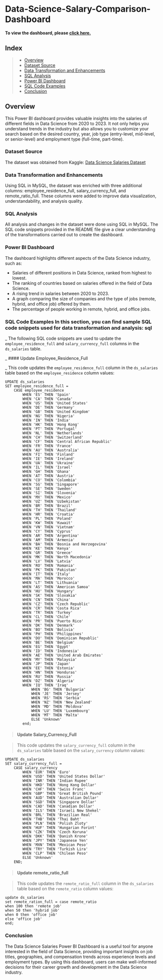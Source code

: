 # Data-Science-Salary-Comparison-Dashboard

**To view the dashboard, please [click here.](https://app.powerbi.com/view?r=eyJrIjoiZTdlNzExNDktM2RkMi00MzBhLTljYmUtNmQ0Mjc2MzlhNzZlIiwidCI6ImE5ZGQ1OTEwLTZmMTktNDk5My04OGUyLWI0ZGMyZmQyZjhmYSJ9)**

## Index
> * [Overview](https://github.com/rohiitq/Data-Science-Salary-Comparison-Dashboard/blob/main/README.md#overview)</br>
> * [Dataset Source](https://github.com/rohiitq/Data-Science-Salary-Comparison-Dashboard/blob/main/README.md#dataset-source)</br>
> * [Data Transformation and Enhancements](https://github.com/rohiitq/Data-Science-Salary-Comparison-Dashboard/blob/main/README.md#data-transformation-and-enhancements)</br>
> * [SQL Analysis](https://github.com/rohiitq/Data-Science-Salary-Comparison-Dashboard/blob/main/README.md#SQL-Analysis)</br>
> * [Power BI Dashboard](https://github.com/rohiitq/Data-Science-Salary-Comparison-Dashboard/blob/main/README.md#Power-BI-Dashboard)</br>
> * [SQL Code Examples](https://github.com/rohiitq/Data-Science-Salary-Comparison-Dashboard/blob/main/README.md#sql-code-examples-in-this-section-you-can-find-sample-sql-code-snippets-used-for-data-transformation-and-analysis-sql)</br>
> * [Conclusion](https://github.com/rohiitq/Data-Science-Salary-Comparison-Dashboard/blob/main/README.md#Conclusion)</br>


## Overview

This Power BI dashboard provides valuable insights into the salaries of different fields in Data Science from 2020 to 2023. It not only helps you understand trends in the industry but also allows you to customize your search based on the desired country, year, job type (entry-level, mid-level, or senior-level) and employment type (full-time, part-time).

### Dataset Source

The dataset was obtained from Kaggle:
<a href ="https://www.kaggle.com/datasets/arnabchaki/data-science-salaries-2023">Data Science Salaries Dataset</a>

### Data Transformation and Enhancements

Using SQL in MySQL, the dataset was enriched with three additional columns: employee_residence_full, salary_currency_full, and remote_ratio_full. These columns were added to improve data visualization, understandability, and analysis quality.

### SQL Analysis

All analysis and changes in the dataset were done using SQL in MySQL. The SQL code snippets provided in the README file give a clear understanding of the transformations carried out to create the dashboard.

### Power BI Dashboard

The dashboard highlights different aspects of the Data Science industry, such as:

- Salaries of different positions in Data Science, ranked from highest to lowest.
- The ranking of countries based on salaries offered in the field of Data Science.
- A rising trend in salaries between 2020 to 2023.
- A graph comparing the size of companies and the type of jobs (remote, hybrid, and office job) offered by them.
- The percentage of people working in remote, hybrid, and office jobs.

### SQL Code Examples In this section, you can find sample SQL code snippets used for data transformation and analysis: sql

_ The following SQL code snippets are used to update the `employee_residence_full` and `salary_currency_full` columns in the `ds_salaries` table.

_ #### Update Employee_Residence_Full

_ This code updates the `employee_residence_full` column in the `ds_salaries` table based on the `employee_residence` column values:
```
UPDATE ds_salaries
SET employee_residence_full = 
    CASE employee_residence 
        WHEN 'ES' THEN 'Spain'
        WHEN 'CA' THEN 'Canada'
        WHEN 'US' THEN 'United States'
        WHEN 'DE' THEN 'Germany'
        WHEN 'GB' THEN 'United Kingdom'
        WHEN 'NG' THEN 'Nigeria'
        WHEN 'IN' THEN 'India'
        WHEN 'HK' THEN 'Hong Kong'
        WHEN 'PT' THEN 'Portugal'
        WHEN 'NL' THEN 'Netherlands'
        WHEN 'CH' THEN 'Switzerland'
        WHEN 'CF' THEN 'Central African Republic'
        WHEN 'FR' THEN 'France'
        WHEN 'AU' THEN 'Australia'
        WHEN 'FI' THEN 'Finland'
        WHEN 'IE' THEN 'Ireland'
        WHEN 'UA' THEN 'Ukraine'
        WHEN 'IL' THEN 'Israel'
        WHEN 'GH' THEN 'Ghana'
        WHEN 'AT' THEN 'Austria'
        WHEN 'CO' THEN 'Colombia'
        WHEN 'SG' THEN 'Singapore'
        WHEN 'SE' THEN 'Sweden'
        WHEN 'SI' THEN 'Slovenia'
        WHEN 'MX' THEN 'Mexico'
        WHEN 'UZ' THEN 'Uzbekistan'
        WHEN 'BR' THEN 'Brazil'
        WHEN 'TH' THEN 'Thailand'
        WHEN 'HR' THEN 'Croatia'
        WHEN 'PL' THEN 'Poland'
        WHEN 'KW' THEN 'Kuwait'
        WHEN 'VN' THEN 'Vietnam'
        WHEN 'CY' THEN 'Cyprus'
        WHEN 'AR' THEN 'Argentina'
        WHEN 'AM' THEN 'Armenia'
        WHEN 'BA' THEN 'Bosnia and Herzegovina'
        WHEN 'KE' THEN 'Kenya'
        WHEN 'GR' THEN 'Greece'
        WHEN 'MK' THEN 'North Macedonia'
        WHEN 'LV' THEN 'Latvia'
        WHEN 'RO' THEN 'Romania'
        WHEN 'PK' THEN 'Pakistan'
        WHEN 'IT' THEN 'Italy'
        WHEN 'MA' THEN 'Morocco'
        WHEN 'LT' THEN 'Lithuania'
        WHEN 'AS' THEN 'American Samoa'
        WHEN 'HU' THEN 'Hungary'
        WHEN 'SK' THEN 'Slovakia'
        WHEN 'CN' THEN 'China'
        WHEN 'CZ' THEN 'Czech Republic'
        WHEN 'CR' THEN 'Costa Rica'
        WHEN 'TR' THEN 'Turkey'
        WHEN 'CL' THEN 'Chile'
        WHEN 'PR' THEN 'Puerto Rico'
        WHEN 'DK' THEN 'Denmark'
        WHEN 'BO' THEN 'Bolivia'
        WHEN 'PH' THEN 'Philippines'
        WHEN 'DO' THEN 'Dominican Republic'
        WHEN 'BE' THEN 'Belgium'
        WHEN 'EG' THEN 'Egypt'
        WHEN 'ID' THEN 'Indonesia'
        WHEN 'AE' THEN 'United Arab Emirates'
        WHEN 'MY' THEN 'Malaysia'
        WHEN 'JP' THEN 'Japan'
        WHEN 'EE' THEN 'Estonia'
        WHEN 'HN' THEN 'Honduras'
        WHEN 'RU' THEN 'Russia'
        WHEN 'DZ' THEN 'Algeria'
        WHEN 'IQ' THEN 'Iraq'
	    	WHEN 'BG' THEN 'Bulgaria'
	    	WHEN 'JE' THEN 'Jersey'
	    	WHEN 'RS' THEN 'Serbia'
	    	WHEN 'NZ' THEN 'New Zealand'
	    	WHEN 'MD' THEN 'Moldova'
	    	WHEN 'LU' THEN 'Luxembourg'
	    	WHEN 'MT' THEN 'Malta'
	    	ELSE 'Unknown'
        end;
```

> #### Update Salary_Currency_Full

> This code updates the `salary_currency_full` column in the `ds_salaries` table based on the `salary_currency` column values:
```
UPDATE ds_salaries
SET salary_currency_full = 
    CASE salary_currency
        WHEN 'EUR' THEN 'Euro'
        WHEN 'USD' THEN 'United States Dollar'
        WHEN 'INR' THEN 'Indian Rupee'
        WHEN 'HKD' THEN 'Hong Kong Dollar'
        WHEN 'CHF' THEN 'Swiss Franc'
        WHEN 'GBP' THEN 'Great British Pound'
        WHEN 'AUD' THEN 'Australian Dollar'
        WHEN 'SGD' THEN 'Singapore Dollar'
        WHEN 'CAD' THEN 'Canadian Dollar'
        WHEN 'ILS' THEN 'Israeli New Shekel'
        WHEN 'BRL' THEN 'Brazilian Real'
        WHEN 'THB' THEN 'Thai Baht'
        WHEN 'PLN' THEN 'Polish Zloty'
        WHEN 'HUF' THEN 'Hungarian Forint'
        WHEN 'CZK' THEN 'Czech Koruna'
        WHEN 'DKK' THEN 'Danish Krone'
        WHEN 'JPY' THEN 'Japanese Yen'
        WHEN 'MXN' THEN 'Mexican Peso'
        WHEN 'TRY' THEN 'Turkish Lira'
        WHEN 'CLP' THEN 'Chilean Peso'
        ELSE 'Unknown'
    END;
```

> #### Update remote_ratio_full

> This code updates the `remote_ratio_full` column in the `ds_salaries` table based on the `remote_ratio` column values:
```
update ds_salaries
set remote_ration_full = case remote_ratio
when 100 then 'remote job'
when 50 then 'hybrid job'
when 0 then 'office job'
else 'office job'
end;
```

### Conclusion

The Data Science Salaries Power BI Dashboard is a useful tool for anyone interested in the field of Data Science, providing important insights on job titles, geographies, and compensation trends across experience levels and employment types. By using this dashboard, users can make well-informed decisions for their career growth and development in the Data Science industry.
